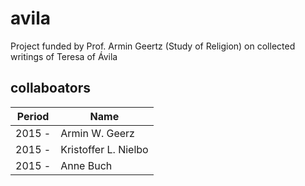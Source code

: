# avila
Project funded by Prof. Armin Geertz (Study of Religion) on collected writings of Teresa of Ávila <br/>
## collaboators <br/>
Period  | Name
------------- | -------------
2015 -  | Armin W. Geerz
2015 -  | Kristoffer L. Nielbo
2015 -  | Anne Buch
